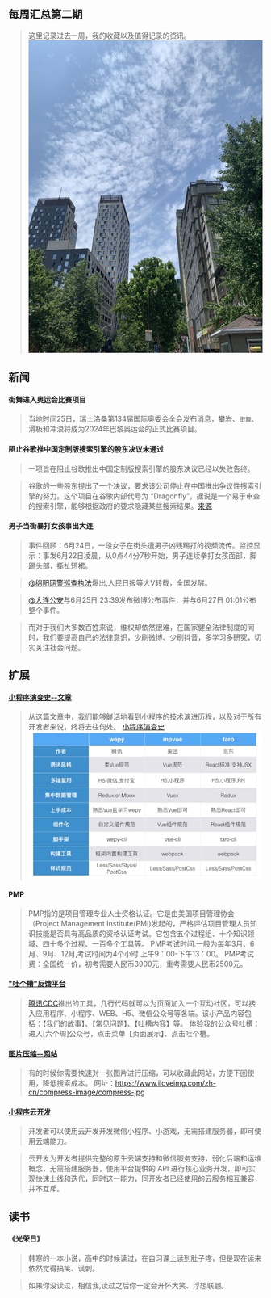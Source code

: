 ## 每周汇总第二期
> 这里记录过去一周，我的收藏以及值得记录的资讯。
![life](https://github.com/liugezhou/liugezhouImage/blob/master/Diary/2019/06/life0628.jpg)

>
## 新闻
#### 街舞进入奥运会比赛项目
> 当地时间25日，瑞士洛桑第134届国际奥委会全会发布消息，攀岩、`街舞`、滑板和冲浪将成为2024年巴黎奥运会的正式比赛项目。

#### 阻止谷歌推中国定制版搜索引擎的股东决议未通过
> 一项旨在阻止谷歌推出中国定制版搜索引擎的股东决议已经以失败告终。

> 谷歌的一些股东提出了一个决议，要求该公司停止在中国推出争议性搜索引擎的努力。这个项目在谷歌内部代号为 “Dragonfly”，据说是一个易于审查的搜索引擎，能够根据政府的要求隐藏某些搜索结果。[来源](https://techcrunch.cn/2019/06/20/google-shareholder-dragonfly-china/)

#### 男子当街暴打女孩事出大连
> 事件回顾：6月24日，一段女子在街头遭男子凶残踢打的视频流传。监控显示：事发6月22日凌晨，从0点44分7秒开始，男子连续拳打女孩面部，脚踢头部，撕扯短裙。

> [@绵阳网警巡查执法](https://weibo.com/u/1010712057)爆出,人民日报等大V转载，全国发酵。

> [@大连公安](https://weibo.com/dlpolice)与6月25日 23:39发布微博公布事件，并与6月27日 01:01公布整个事件。

> 而对于我们大多数百姓来说，维权却依然很难，在国家健全法律制度的同时，我们要提高自己的法律意识，少刷微博、少刷抖音，多学习多研究，切实关注社会问题。

## 扩展
#### [小程序演变史--文章](https://mp.weixin.qq.com/s/Q3Dfrcf5FTmWUrsIkPWncA)
> 从这篇文章中，我们能够鲜活地看到小程序的技术演进历程，以及对于所有开发者来说，终将去往何处。
> [小程序演变史](https://mp.weixin.qq.com/s/Q3Dfrcf5FTmWUrsIkPWncA)
> ![miniprogram](https://github.com/liugezhou/liugezhouImage/blob/master/Diary/2019/06/miniprogram0626.png)

#### PMP
> PMP指的是项目管理专业人士资格认证。它是由美国项目管理协会（Project Management Institute(PMI)发起的，严格评估项目管理人员知识技能是否具有高品质的资格认证考试。它包含五个过程组、十个知识领域、四十多个过程、一百多个工具等。
> PMP考试时间:一般为每年3月、6月、9月、12月,考试时间为4个小时 上午9：00-下午13：00。
> PMP考试费：全国统一价，初考需要人民币3900元，重考需要人民币2500元。

#### ["吐个槽"反馈平台](https://support.qq.com/products/64844?)
> [腾讯CDC](https://baike.baidu.com/item/Tencent%20CDC)推出的工具，几行代码就可以为页面加入一个互动社区，可以接入应用程序、小程序、WEB、H5、微信公众号等各端。该小产品内容包括：【我们的故事】、【常见问题】、【吐槽内容】等。
> 体验我的公众号吐槽：进入[六个周]公众号，点击菜单【页面展示】、点击吐个槽。

#### [图片压缩--网站](https://www.iloveimg.com/zh-cn/compress-image/compress-jpg)
> 有的时候你需要快速对一张图片进行压缩，可以收藏此网站，方便下回使用，降低搜索成本。
> 网址：https://www.iloveimg.com/zh-cn/compress-image/compress-jpg

#### [小程序云开发](https://developers.weixin.qq.com/miniprogram/dev/wxcloud/basis/getting-started.html)
> 开发者可以使用云开发开发微信小程序、小游戏，无需搭建服务器，即可使用云端能力。

> 云开发为开发者提供完整的原生云端支持和微信服务支持，弱化后端和运维概念，无需搭建服务器，使用平台提供的 API 进行核心业务开发，即可实现快速上线和迭代，同时这一能力，同开发者已经使用的云服务相互兼容，并不互斥。

## 读书
#### 《光荣日》
> 韩寒的一本小说，高中的时候读过，在自习课上读到肚子疼，但是现在读来依然觉得搞笑、讽刺。

> 如果你没读过，相信我,读过之后你一定会开怀大笑、浮想联翩。

